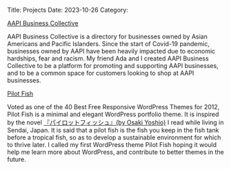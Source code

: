 Title: Projects
Date: 2023-10-26
Category:

[AAPI Business Collective](https://www.aapibusiness.co/)

AAPI Business Collective is a directory for businesses owned by Asian Americans and Pacific Islanders. Since the start of Covid-19 pandemic, businesses owned by AAPI have been heavily impacted due to economic hardships, fear and racism. My friend Ada and I created AAPI Business Collective to be a platform for promoting and supporting AAPI businesses, and to be a common space for customers looking to shop at AAPI businesses.

[Pilot Fish](https://wordpress.org/themes/pilot-fish/)

Voted as one of the 40 Best Free Responsive WordPress Themes for 2012, Pilot Fish is a minimal and elegant WordPress portfolio theme. It is inspired by the novel [『パイロットフィッシュ』(by Osaki Yoshio)](https://ja.wikipedia.org/wiki/%E3%83%91%E3%82%A4%E3%83%AD%E3%83%83%E3%83%88%E3%83%95%E3%82%A3%E3%83%83%E3%82%B7%E3%83%A5_%28%E5%B0%8F%E8%AA%AC%29) I read while living in Sendai, Japan. It is said that a pilot fish is the fish you keep in the fish tank before a tropical fish, so as to develop a sustainable environment for which to thrive later. I called my first WordPress theme Pilot Fish hoping it would help me learn more about WordPress, and contribute to better themes in the future.
